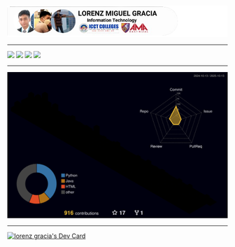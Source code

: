 ![](src/image/LORENZ%20MIGUEL%20GRACIA.png?raw=true)
***
<img src="https://skillicons.dev/icons?i=java,cpp,py,kotlin,rust,php,html,css,js" />
<img src="https://skillicons.dev/icons?i=react,flutter,nodejs,bootstrap,electron,tailwind" />
<img src="https://skillicons.dev/icons?i=mysql,sqlite,npm" />
<img src="https://skillicons.dev/icons?i=gradle,androidstudio,vscode,vim,sublime" />


***

![](./profile-3d-contrib/profile-night-rainbow.svg)

***
<a href="https://app.daily.dev/lorenzgracia"><img src="https://api.daily.dev/devcards/v2/gJbvjTwHoXt5OqCHsRwJv.png?type=wide&r=946" width="652" alt="lorenz gracia's Dev Card"/></a>

